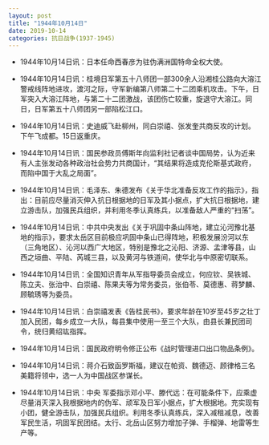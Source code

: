 ```yaml
---
layout: post
title: "1944年10月14日"
date: 2019-10-14
categories: 抗日战争(1937-1945)
---
```


<meta name="referrer" content="no-referrer" />

- 1944年10月14日讯：日本任命西春彦为驻伪满洲国特命全权大使。 

- 1944年10月14日讯：桂境日军第五十八师团一部300余人沿湘桂公路向大溶江警戒线阵地进攻，渡河之际，守军新编第八师第二十二团乘机攻击。下午，日军突入大溶江阵地，与第二十二团激战，该团伤亡较重，旋退守大溶江。同日，日军第五十八师团另一部陷松江口。 

- 1944年10月14日讯：史迪威飞赴柳州，同白崇禧、张发奎共商反攻的计划。下午飞成都。15日返重庆。 

- 1944年10月14日讯：国民参政员傅斯年向监利社记者谈中国局势，认为近来有人主张发动各种政治社会势力共商国计，“其结果将造成克伦斯基式政府，而陷中国于大乱之局面”。 

- 1944年10月14日讯：毛泽东、朱德发布《关于华北准备反攻工作的指示》，指出：目前应尽量消灭伸入抗日根据地的日军及其小据点，扩大抗日根据地，建立游击队，加强民兵组织，并利用冬季认真练兵，以准备敌人严重的“扫荡”。 

- 1944年10月14日讯：中共中央发出《关于巩固中条山阵地，建立沁河豫北基地的指示》，要求太岳区目前极应巩固中条山已得阵地，积极发展汾河以东（三角地区）、沁河以西广大地区，特别是豫北之沁阳、济源、孟津等县，山西之垣曲、平陆、芮城三县，以及黄河与铁道间，使华北与中原密切联系。 

- 1944年10月14日讯：全国知识青年从军指导委员会成立，何应钦、吴铁城、陈立夫、张治中、白崇禧、陈果夫等为常务委员，张伯苓、莫德惠、蒋梦麟、顾毓琇等为委员。 

- 1944年10月14日讯：白崇禧发表《告桂民书》，要求年龄在10岁至45岁之壮丁加入民团，每乡成立一大队，每县集中使用一至三个大队，由县长兼民团司令，统归黄绍竑指挥。 

- 1944年10月14日讯：国民政府明令修正公布《战时管理进口出口物品条例》。 

- 1944年10月14日讯：蒋介石致函罗斯福，建议在帕资、魏德迈、顾律格三名美籍将领中，选一人为中国战区参谋长。 

- 1944年10月14日讯：中央 军委指示邓小平、滕代远：在可能条件下，应乘虚尽量消灭深入我根据地内的伪军、顽军及日军小据点，扩大根据地。充实现有小团，健全游击队，加强民兵组织。利用冬季认真练兵，深入减租减息，改善军民生活，巩固军民团结。太行、北岳山区努力增加子弹、手榴弹、地雷等生产等。 

